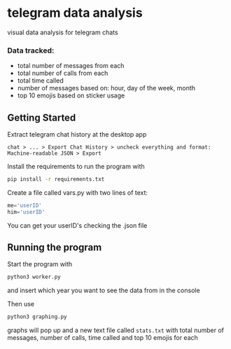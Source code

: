 # telegram data analysis
 visual data analysis for telegram chats
 
 ### Data tracked:
 - total number of messages from each
 - total number of calls from each
 - total time called
 - number of messages based on: hour, day of the week, month
 - top 10 emojis based on sticker usage

## Getting Started
Extract telegram chat history at the desktop app
```
chat > ... > Export Chat History > uncheck everything and format: Machine-readable JSON > Export
```

Install the requirements to run the program with 
```sh
pip install -r requirements.txt
```

Create a file called vars.py with two lines of text:
```py
me='userID'
him='userID'
```
You can get your userID's checking the .json file

## Running the program
Start the program with

```sh
python3 worker.py
```
and insert which year you want to see the data from in the console

Then use
```sh
python3 graphing.py
```
graphs will pop up and a new text file called `stats.txt` with total number of messages, number of calls, time called and top 10 emojis for each

